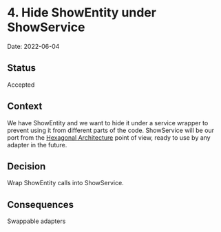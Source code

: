 # 4. Hide ShowEntity under ShowService

Date: 2022-06-04

## Status

Accepted

## Context

We have ShowEntity and we want to hide it under a service wrapper to prevent using it from different
parts of the code. ShowService will be our port from the [Hexagonal Architecture](https://netflixtechblog.com/ready-for-changes-with-hexagonal-architecture-b315ec967749) 
point of view, ready to use by any adapter in the future.

## Decision

Wrap ShowEntity calls into ShowService.

## Consequences

Swappable adapters
